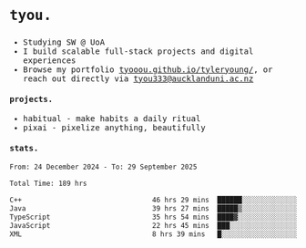 ## <samp><h3>tyou.</h3></samp>
<samp>
   
   - Studying SW @ UoA
   - I build scalable full-stack projects and digital experiences
   - Browse my portfolio [tyooou.github.io/tyleryoung/](http://tyooou.github.io/tyleryoung/), or reach out directly via [tyou333@aucklanduni.ac.nz](mailto:tyou333@aucklanduni.ac.nz)

#### projects.
- habitual - make habits a daily ritual
- pixai - pixelize anything, beautifully

#### stats.
  <!--START_SECTION:waka-->

```txt
From: 24 December 2024 - To: 29 September 2025

Total Time: 189 hrs

C++                                46 hrs 29 mins  ██████░░░░░░░░░░░░░░░░░░░   24.47 %
Java                               39 hrs 27 mins  █████▒░░░░░░░░░░░░░░░░░░░   20.77 %
TypeScript                         35 hrs 54 mins  ████▓░░░░░░░░░░░░░░░░░░░░   18.90 %
JavaScript                         22 hrs 45 mins  ███░░░░░░░░░░░░░░░░░░░░░░   11.98 %
XML                                8 hrs 39 mins   █░░░░░░░░░░░░░░░░░░░░░░░░   04.56 %
```

<!--END_SECTION:waka-->
</samp>
